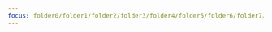 ```yaml
---
focus: folder0/folder1/folder2/folder3/folder4/folder5/folder6/folder7/folder8/folder10/folder11/folder12/folder13/folder14/folder15/folder16/folder17/folder18/folder19/folder20/DRUPAL_1.PHP
---
```

